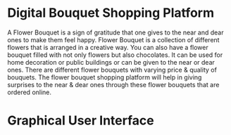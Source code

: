 # Digital Bouquet Shopping Platform
A Flower Bouquet is a sign of gratitude that one gives to the near and dear ones to make them feel happy. Flower Bouquet is a collection of different flowers that is arranged in a creative way. 
You can also have a flower bouquet filled with not only flowers but also chocolates. It can be used for home decoration or public buildings or can be given to the near or dear ones. There are different flower bouquets with varying price & quality of bouquets. The flower bouquet shopping platform will help in giving surprises to the near &amp; dear ones through these flower bouquets that are ordered online.

# Graphical User Interface

